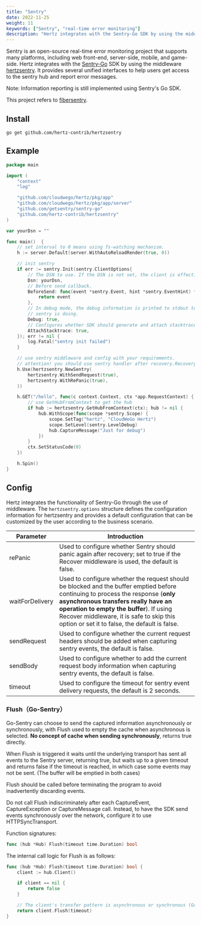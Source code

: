 ```yaml
---
title: "Sentry"
date: 2022-11-25
weight: 11
keywords: ["Sentry", "real-time error monitoring"]
description: "Hertz integrates with the Sentry-Go SDK by using the middleware hertzsentry. "
---
```


Sentry is an open-source real-time error monitoring project that supports many platforms, including web front-end, server-side, mobile, and game-side. Hertz integrates with the [Sentry-Go](https://docs.sentry.io/platforms/go/) SDK by using the middleware [hertzsentry](https://github.com/hertz-contrib/hertzsentry). It provides several unified interfaces to help users get access to the sentry hub and report error messages.

Note: Information reporting is still implemented using Sentry's Go SDK.

This project refers to [fibersentry](https://github.com/gofiber/contrib/tree/main/fibersentry).

## Install

```shell
go get github.com/hertz-contrib/hertzsentry
```

## Example

```go
package main

import (
    "context"
    "log"

    "github.com/cloudwego/hertz/pkg/app"
    "github.com/cloudwego/hertz/pkg/app/server"
    "github.com/getsentry/sentry-go"
    "github.com/hertz-contrib/hertzsentry"
)

var yourDsn = ""

func main()  {
    // set interval to 0 means using fs-watching mechanism.
    h := server.Default(server.WithAutoReloadRender(true, 0))

    // init sentry
    if err := sentry.Init(sentry.ClientOptions{
        // The DSN to use. If the DSN is not set, the client is effectively disabled.
        Dsn: yourDsn,
        // Before send callback.
        BeforeSend: func(event *sentry.Event, hint *sentry.EventHint) *sentry.Event {
            return event
        },
        // In debug mode, the debug information is printed to stdout to help you understand what
        // sentry is doing.
        Debug: true,
        // Configures whether SDK should generate and attach stacktraces to pure capture message calls.
        AttachStacktrace: true,
    }); err != nil {
        log.Fatal("sentry init failed")
    }

    // use sentry middleware and config with your requirements.
    // attention! you should use sentry handler after recovery.Recovery()
    h.Use(hertzsentry.NewSentry(
        hertzsentry.WithSendRequest(true),
        hertzsentry.WithRePanic(true),
    ))

    h.GET("/hello", func(c context.Context, ctx *app.RequestContext) {
        // use GetHubFromContext to get the hub
        if hub := hertzsentry.GetHubFromContext(ctx); hub != nil {
            hub.WithScope(func(scope *sentry.Scope) {
                scope.SetTag("hertz", "CloudWeGo Hertz")
                scope.SetLevel(sentry.LevelDebug)
                hub.CaptureMessage("Just for debug")
            })
        }
        ctx.SetStatusCode(0)
    })

    h.Spin()
}
```

## Config

Hertz integrates the functionality of Sentry-Go through the use of middleware. The `hertzsentry.options` structure defines the configuration information for hertzsentry and provides a default configuration that can be customized by the user according to the business scenario.

| Parameter       | Introduction                                                                                                                                                                                                                                                                                                   |
| --------------- | -------------------------------------------------------------------------------------------------------------------------------------------------------------------------------------------------------------------------------------------------------------------------------------------------------------- |
| rePanic         | Used to configure whether Sentry should panic again after recovery; set to true if the Recover middleware is used, the default is false.                                                                                                                                                                       |
| waitForDelivery | Used to configure whether the request should be blocked and the buffer emptied before continuing to process the response (**only asynchronous transfers really have an operation to empty the buffer**). If using Recover middleware, it is safe to skip this option or set it to false, the default is false. |
| sendRequest     | Used to configure whether the current request headers should be added when capturing sentry events, the default is false.                                                                                                                                                                                      |
| sendBody        | Used to configure whether to add the current request body information when capturing sentry events, the default is false.                                                                                                                                                                                      |
| timeout         | Used to configure the timeout for sentry event delivery requests, the default is 2 seconds.                                                                                                                                                                                                                    |

### Flush（Go-Sentry）

Go-Sentry can choose to send the captured information asynchronously or synchronously, with Flush used to empty the cache when asynchronous is selected. **No concept of cache when sending synchronously**, returns true directly.

When Flush is triggered it waits until the underlying transport has sent all events to the Sentry server, returning true, but waits up to a given timeout and returns false if the timeout is reached, in which case some events may not be sent. (The buffer will be emptied in both cases)

Flush should be called before terminating the program to avoid inadvertently discarding events.

Do not call Flush indiscriminately after each CaptureEvent, CaptureException or CaptureMessage call. Instead, to have the SDK send events synchronously over the network, configure it to use HTTPSyncTransport.

Function signatures:

```go
func (hub *Hub) Flush(timeout time.Duration) bool
```

The internal call logic for Flush is as follows:

```go
func (hub *Hub) Flush(timeout time.Duration) bool {
    client := hub.Client()

    if client == nil {
        return false
    }

    // The client's transfer pattern is asynchronous or synchronous (Go-Sentry initialization parameters must be pre-configured)
    return client.Flush(timeout)
}
```
